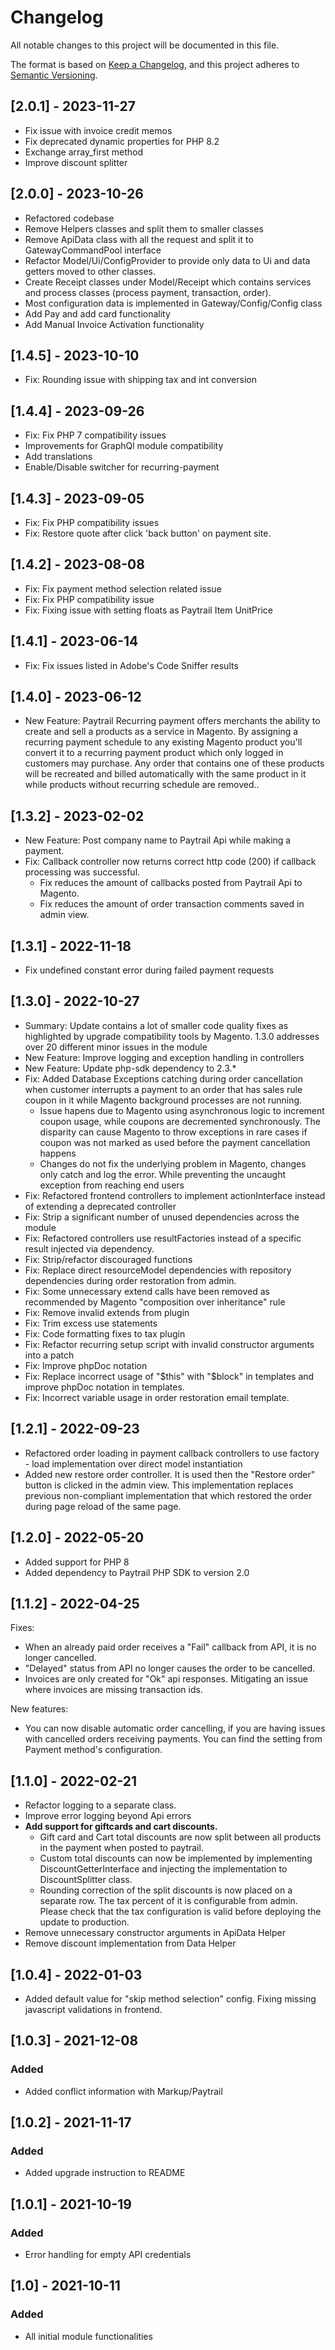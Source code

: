 # Changelog

All notable changes to this project will be documented in this file.

The format is based on [Keep a Changelog](https://keepachangelog.com/en/1.0.0/),
and this project adheres to [Semantic Versioning](https://semver.org/spec/v2.0.0.html).

## [2.0.1] - 2023-11-27

- Fix issue with invoice credit memos
- Fix deprecated dynamic properties for PHP 8.2
- Exchange array_first method
- Improve discount splitter

## [2.0.0] - 2023-10-26

- Refactored codebase
- Remove Helpers classes and split them to smaller classes
- Remove ApiData class with all the request and split it to GatewayCommandPool interface 
- Refactor Model/Ui/ConfigProvider to provide only data to Ui and data getters moved to other classes. 
- Create Receipt classes under Model/Receipt which contains services and process classes (process payment, transaction, order). 
- Most configuration data is implemented in Gateway/Config/Config class 
- Add Pay and add card functionality 
- Add Manual Invoice Activation functionality


## [1.4.5] - 2023-10-10

- Fix: Rounding issue with shipping tax and int conversion


## [1.4.4] - 2023-09-26

- Fix: Fix PHP 7 compatibility issues
- Improvements for GraphQl module compatibility
- Add translations
- Enable/Disable switcher for recurring-payment


## [1.4.3] - 2023-09-05

- Fix: Fix PHP compatibility issues
- Fix: Restore quote after click 'back button' on payment site.

## [1.4.2] - 2023-08-08

- Fix: Fix payment method selection related issue
- Fix: Fix PHP compatibility issue
- Fix: Fixing issue with setting floats as Paytrail Item UnitPrice

## [1.4.1] - 2023-06-14

- Fix: Fix issues listed in Adobe's Code Sniffer results

## [1.4.0] - 2023-06-12

- New Feature: Paytrail Recurring payment offers merchants the ability to create and sell a products as a service in
  Magento. By assigning a recurring payment schedule to any existing Magento product you'll convert it to a recurring
  payment product which only logged in customers may purchase. Any order that contains one of these products will be
  recreated and billed automatically with the same product in it while products without recurring schedule are removed..

## [1.3.2] - 2023-02-02

- New Feature: Post company name to Paytrail Api while making a payment.
- Fix: Callback controller now returns correct http code (200) if callback processing was successful.
    - Fix reduces the amount of callbacks posted from Paytrail Api to Magento.
    - Fix reduces the amount of order transaction comments saved in admin view.

## [1.3.1] - 2022-11-18

- Fix undefined constant error during failed payment requests

## [1.3.0] - 2022-10-27

- Summary: Update contains a lot of smaller code quality fixes as highlighted by upgrade compatibility tools by Magento.
  1.3.0 addresses over 20 different minor issues in the module
- New Feature: Improve logging and exception handling in controllers
- New Feature: Update php-sdk dependency to 2.3.*
- Fix: Added Database Exceptions catching during order cancellation when customer interrupts a payment to an order that
  has sales rule coupon in it while Magento background processes are not running.
    - Issue hapens due to Magento using asynchronous logic to increment coupon usage, while coupons are decremented
      synchronously. The disparity can cause Magento to throw exceptions in rare cases if coupon was not marked as used
      before the payment cancellation happens
    - Changes do not fix the underlying problem in Magento, changes only catch and log the error. While preventing the
      uncaught exception from reaching end users
- Fix: Refactored frontend controllers to implement actionInterface instead of extending a deprecated controller
- Fix: Strip a significant number of unused dependencies across the module
- Fix: Refactored controllers use resultFactories instead of a specific result injected via dependency.
- Fix: Strip/refactor discouraged functions
- Fix: Replace direct resourceModel dependencies with repository dependencies during order restoration from admin.
- Fix: Some unnecessary extend calls have been removed as recommended by Magento "composition over inheritance" rule
- Fix: Remove invalid extends from plugin
- Fix: Trim excess use statements
- Fix: Code formatting fixes to tax plugin
- Fix: Refactor recurring setup script with invalid constructor arguments into a patch
- Fix: Improve phpDoc notation
- Fix: Replace incorrect usage of "$this" with "$block" in templates and improve phpDoc notation in templates.
- Fix: Incorrect variable usage in order restoration email template.

## [1.2.1] - 2022-09-23

- Refactored order loading in payment callback controllers to use factory - load implementation over direct model
  instantiation
- Added new restore order controller. It is used then the "Restore order" button is clicked in the admin view. This
  implementation replaces previous non-compliant implementation that which restored the order during page reload of the
  same page.

## [1.2.0] - 2022-05-20

- Added support for PHP 8
- Added dependency to Paytrail PHP SDK to version 2.0

## [1.1.2] - 2022-04-25

Fixes:

- When an already paid order receives a "Fail" callback from API, it is no longer cancelled.
- "Delayed" status from API no longer causes the order to be cancelled.
- Invoices are only created for "Ok" api responses. Mitigating an issue where invoices are missing transaction ids.

New features:

- You can now disable automatic order cancelling, if you are having issues with cancelled orders receiving payments. You
  can find the setting from Payment method's configuration.

## [1.1.0] - 2022-02-21

- Refactor logging to a separate class.
- Improve error logging beyond Api errors
- **Add support for giftcards and cart discounts.**
    - Gift card and Cart total discounts are now split between all products in the payment when posted to paytrail.
    - Custom total discounts can now be implemented by implementing DiscountGetterInterface and injecting the
      implementation to DiscountSplitter class.
    - Rounding correction of the split discounts is now placed on a separate row. The tax percent of it is configurable
      from admin. Please check that the tax configuration is valid before deploying the update to production.
- Remove unnecessary constructor arguments in ApiData Helper
- Remove discount implementation from Data Helper

## [1.0.4] - 2022-01-03

- Added default value for "skip method selection" config. Fixing missing javascript validations in frontend.

## [1.0.3] - 2021-12-08

### Added

- Added conflict information with Markup/Paytrail

## [1.0.2] - 2021-11-17

### Added

- Added upgrade instruction to README

## [1.0.1] - 2021-10-19

### Added

- Error handling for empty API credentials

## [1.0] - 2021-10-11

### Added

- All initial module functionalities
